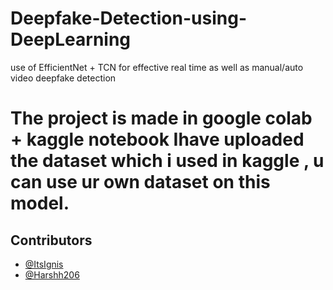# Deepfake-Detection-using-DeepLearning
use of EfficientNet + TCN for effective real time as well as manual/auto video deepfake detection 

The project is made in google colab + kaggle notebook
Ihave uploaded the dataset which i used in kaggle , u can use ur own dataset on this model.
=======

## Contributors

- [@ItsIgnis](https://github.com/ItsIgnis)
- [@Harshh206](https://github.com/Harshh206)

